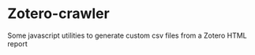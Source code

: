 Zotero-crawler
==============

Some javascript utilities to generate custom csv files from a Zotero HTML report
